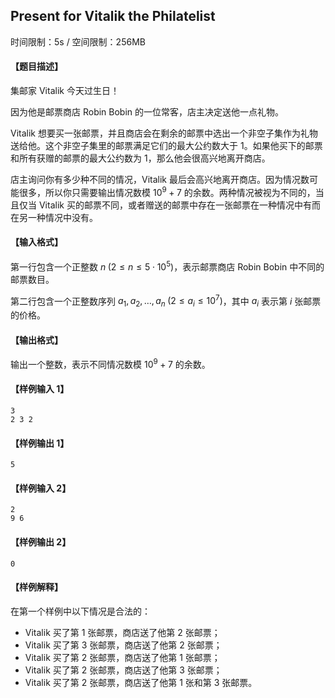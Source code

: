 ## Present for Vitalik the Philatelist

时间限制：5s / 空间限制：256MB

#### 【题目描述】

集邮家 Vitalik 今天过生日！

因为他是邮票商店 Robin Bobin 的一位常客，店主决定送他一点礼物。

Vitalik 想要买一张邮票，并且商店会在剩余的邮票中选出一个非空子集作为礼物送给他。这个非空子集里的邮票满足它们的最大公约数大于 $1$。如果他买下的邮票和所有获赠的邮票的最大公约数为 $1$，那么他会很高兴地离开商店。

店主询问你有多少种不同的情况，Vitalik 最后会高兴地离开商店。因为情况数可能很多，所以你只需要输出情况数模 $10^9+7$ 的余数。两种情况被视为不同的，当且仅当 Vitalik 买的邮票不同，或者赠送的邮票中存在一张邮票在一种情况中有而在另一种情况中没有。

#### 【输入格式】

第一行包含一个正整数 $n\; (2\le n\le 5\cdot10^5)$，表示邮票商店 Robin Bobin 中不同的邮票数目。

第二行包含一个正整数序列 $a_1,a_2,\ldots,a_n\; (2\le a_i\le 10^7)$，其中 $a_i$ 表示第 $i$ 张邮票的价格。

#### 【输出格式】

输出一个整数，表示不同情况数模 $10^9+7$ 的余数。

#### 【样例输入 1】

```
3
2 3 2
```

#### 【样例输出 1】

```
5
```

#### 【样例输入 2】

```
2
9 6
```

#### 【样例输出 2】

```
0
```

#### 【样例解释】

在第一个样例中以下情况是合法的：

* Vitalik 买了第 $1$ 张邮票，商店送了他第 $2$ 张邮票；
* Vitalik 买了第 $3$ 张邮票，商店送了他第 $2$ 张邮票；
* Vitalik 买了第 $2$ 张邮票，商店送了他第 $1$ 张邮票；
* Vitalik 买了第 $2$ 张邮票，商店送了他第 $3$ 张邮票；
* Vitalik 买了第 $2$ 张邮票，商店送了他第 $1$ 张和第 $3$ 张邮票。